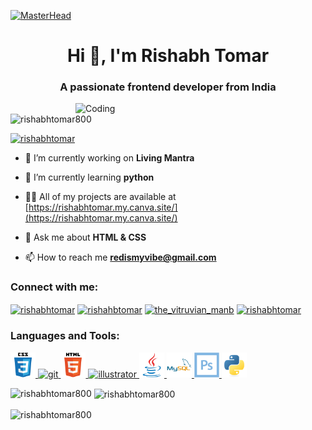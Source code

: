 [![MasterHead](https://i.pinimg.com/originals/a2/4c/b5/a24cb568fa40046f8562dbc45cea8506.gif)](https://rishavchanda.io)

<h1 align="center">Hi 👋, I'm Rishabh Tomar</h1>
<h3 align="center">A passionate frontend developer from India</h3>
<img align="right" alt="Coding" width="400" src="https://cdn.dribbble.com/users/926537/screenshots/4502924/python-2.gif">


<p align="left"> <img src="https://komarev.com/ghpvc/?username=rishabhtomar800&label=Profile%20views&color=0e75b6&style=flat" alt="rishabhtomar800" /> </p>

<p align="left"> <a href="https://twitter.com/rishabhtomar800" target="blank"><img src="https://img.shields.io/twitter/follow/rishabhtomar?logo=twitter&style=for-the-badge" alt="rishabhtomar" /></a> </p>

- 🔭 I’m currently working on **Living Mantra**

- 🌱 I’m currently learning **python**

- 👨‍💻 All of my projects are available at [https://rishabhtomar.my.canva.site/](https://rishabhtomar.my.canva.site/)

- 💬 Ask me about **HTML & CSS**

- 📫 How to reach me **redismyvibe@gmail.com**

<h3 align="left">Connect with me:</h3>
<p align="left">
<a href="https://twitter.com/rishabhtomar800" target="blank"><img align="center" src="https://raw.githubusercontent.com/rahuldkjain/github-profile-readme-generator/master/src/images/icons/Social/twitter.svg" alt="rishabhtomar" height="30" width="40" /></a>
<a href="https://www.linkedin.com/in/rishabh-tomar-gen-artist" target="blank"><img align="center" src="https://raw.githubusercontent.com/rahuldkjain/github-profile-readme-generator/master/src/images/icons/Social/linked-in-alt.svg" alt="rishahbtomar" height="30" width="40" /></a>
<a href="https://instagram.com/the_vitruvian_club" target="blank"><img align="center" src="https://raw.githubusercontent.com/rahuldkjain/github-profile-readme-generator/master/src/images/icons/Social/instagram.svg" alt="the_vitruvian_manb" height="30" width="40" /></a>
<a href="https://www.youtube.com/channel/UClRy_TJU5lz6LDbsqGcxCdA" target="blank"><img align="center" src="https://raw.githubusercontent.com/rahuldkjain/github-profile-readme-generator/master/src/images/icons/Social/youtube.svg" alt="rishabhtomar" height="30" width="40" /></a>
</p>

<h3 align="left">Languages and Tools:</h3>
<p align="left"> <a href="https://www.w3schools.com/css/" target="_blank" rel="noreferrer"> <img src="https://raw.githubusercontent.com/devicons/devicon/master/icons/css3/css3-original-wordmark.svg" alt="css3" width="40" height="40"/> </a> <a href="https://git-scm.com/" target="_blank" rel="noreferrer"> <img src="https://www.vectorlogo.zone/logos/git-scm/git-scm-icon.svg" alt="git" width="40" height="40"/> </a> <a href="https://www.w3.org/html/" target="_blank" rel="noreferrer"> <img src="https://raw.githubusercontent.com/devicons/devicon/master/icons/html5/html5-original-wordmark.svg" alt="html5" width="40" height="40"/> </a> <a href="https://www.adobe.com/in/products/illustrator.html" target="_blank" rel="noreferrer"> <img src="https://www.vectorlogo.zone/logos/adobe_illustrator/adobe_illustrator-icon.svg" alt="illustrator" width="40" height="40"/> </a> <a href="https://www.java.com" target="_blank" rel="noreferrer"> <img src="https://raw.githubusercontent.com/devicons/devicon/master/icons/java/java-original.svg" alt="java" width="40" height="40"/> </a> <a href="https://www.mysql.com/" target="_blank" rel="noreferrer"> <img src="https://raw.githubusercontent.com/devicons/devicon/master/icons/mysql/mysql-original-wordmark.svg" alt="mysql" width="40" height="40"/> </a> <a href="https://www.photoshop.com/en" target="_blank" rel="noreferrer"> <img src="https://raw.githubusercontent.com/devicons/devicon/master/icons/photoshop/photoshop-line.svg" alt="photoshop" width="40" height="40"/> </a> <a href="https://www.python.org" target="_blank" rel="noreferrer"> <img src="https://raw.githubusercontent.com/devicons/devicon/master/icons/python/python-original.svg" alt="python" width="40" height="40"/> </a> </p>

<p><img align="left" src="https://github-readme-stats.vercel.app/api/top-langs?username=rishabhtomar800&show_icons=true&locale=en&layout=compact" alt="rishabhtomar800" /></p>

<p>&nbsp;<img align="center" src="https://github-readme-stats.vercel.app/api?username=rishabhtomar800&show_icons=true&locale=en" alt="rishabhtomar800" /></p>

<p><img align="center" src="https://github-readme-streak-stats.herokuapp.com/?user=rishabhtomar800&" alt="rishabhtomar800" /></p>

